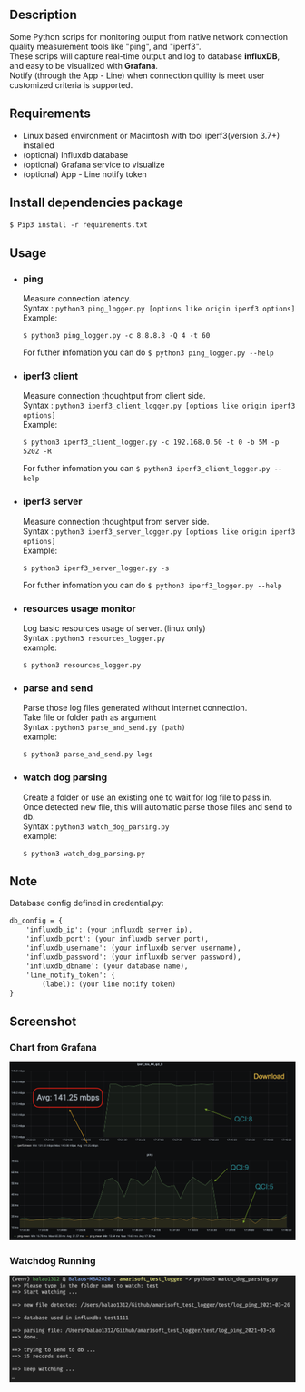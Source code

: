 ## Description
Some Python scrips for monitoring output from native network connection quality measurement tools like "ping", and "iperf3".  
These scrips will capture real-time output and log to database **influxDB**, and easy to be visualized with **Grafana**.  
Notify (through the App - Line) when connection quility is meet user customized criteria is supported.

## Requirements
- Linux based environment or Macintosh with tool iperf3(version 3.7+) installed  
- (optional) Influxdb database
- (optional) Grafana service to visualize
- (optional) App - Line notify token

## Install dependencies package
`$ Pip3 install -r requirements.txt`

## Usage

* ### ping
	Measure connection latency.  
	Syntax : `python3 ping_logger.py [options like origin iperf3 options]`  
	Example:
	
	```
	$ python3 ping_logger.py -c 8.8.8.8 -Q 4 -t 60
	```
	For futher infomation you can do `$ python3 ping_logger.py --help` 
	
* ### iperf3 client  
	Measure connection thoughtput from client side.  
	Syntax : `python3 iperf3_client_logger.py [options like origin iperf3 options]`  
	Example:

	```
	$ python3 iperf3_client_logger.py -c 192.168.0.50 -t 0 -b 5M -p 5202 -R
	```
	
	For futher infomation you can  `$ python3 iperf3_client_logger.py --help`   

* ### iperf3 server
	Measure connection thoughtput from server side.  
	Syntax : `python3 iperf3_server_logger.py [options like origin iperf3 options]`  
	Example:

	```
	$ python3 iperf3_server_logger.py -s 
	```
	
	For futher infomation you can do  `$ python3 iperf3_logger.py --help`   

* ### resources usage monitor
	Log basic resources usage of server. (linux only)   
	Syntax : `python3 resources_logger.py`  
	example:  
	
	```
	$ python3 resources_logger.py
	```
	
* ### parse and send
	Parse those log files generated without internet connection.  
	Take file or folder path as argument  
	Syntax : `python3 parse_and_send.py (path)`  
	example:  
	
	```
	$ python3 parse_and_send.py logs
	```

* ### watch dog parsing
	Create a folder or use an existing one to wait for log file to pass in.  
	Once detected new file, this will automatic parse those files and send to db.   
	Syntax : `python3 watch_dog_parsing.py`  
	example:  
	
	```
	$ python3 watch_dog_parsing.py 
	```  

## Note

Database config defined in credential.py:
	
```
db_config = {
	'influxdb_ip': (your influxdb server ip),
	'influxdb_port': (your influxdb server port),
	'influxdb_username': (your influxdb server username),
	'influxdb_password': (your influxdb server password),
	'influxdb_dbname': (your database name),
	'line_notify_token': {
		(label): (your line notify token)
}
```
  
## Screenshot
### Chart from Grafana
![alt text](https://github.com/balao1312/amarisoft_test_logger/blob/master/alogger.png?raw=true)


### Watchdog Running
![alt text](https://github.com/balao1312/amarisoft_test_logger/blob/master/watchdogex.png?raw=true)
